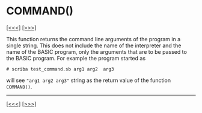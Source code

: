 # COMMAND()

[\[\<\<\<\]](ug_25.26.md) [\[\>\>\>\]](ug_25.27.1.md)

This function returns the command line arguments of the program in a
single string. This does not include the name of the interpreter and the
name of the BASIC program, only the arguments that are to be passed to
the BASIC program. For example the program started as

    # scriba test_command.sb arg1 arg2  arg3

will see `"arg1 arg2 arg3"` string as the return value of the function
`COMMAND()`.

-----

[\[\<\<\<\]](ug_25.26.md) [\[\>\>\>\]](ug_25.27.1.md)
